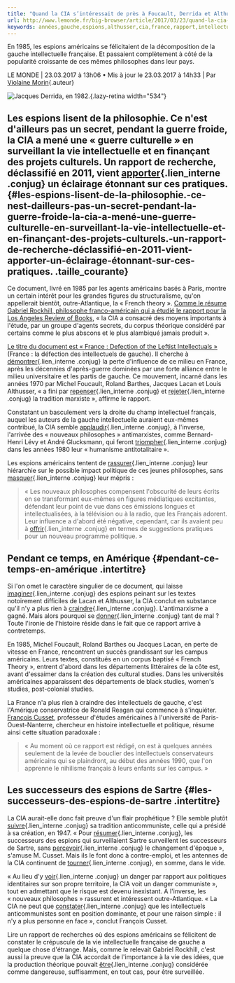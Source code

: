 ```yaml
---
title: "Quand la CIA s’intéressait de près à Foucault, Derrida et Althusser"
url: http://www.lemonde.fr/big-browser/article/2017/03/23/quand-la-cia-s-interessait-de-pres-a-foucault-derrida-et-althusser_5099574_4832693.html
keywords: années,gauche,espions,althusser,cia,france,rapport,intellectuels,intellectuelle,philosophes,derrida,foucault,sintéressait,américains
---
```

En 1985, les espions américains se félicitaient de la décomposition de la gauche intellectuelle française. Et passaient complètement à côté de la popularité croissante de ces mêmes philosophes dans leur pays.

LE MONDE \| 23.03.2017 à 13h06 • Mis à jour le 23.03.2017 à 14h33 \| Par [Violaine Morin](/journaliste/violaine-morin/){.auteur}

![Jacques Derrida, en 1982.](https://img.lemde.fr/2017/03/23/0/0/2500/1848/534/0/60/0/a7b9502_19663-qroxib.nmb8iwwmi.jpg "JOËL ROBINE/AFP"){.lazy-retina width="534"}

Les espions lisent de la philosophie. Ce n'est d'ailleurs pas un secret, pendant la guerre froide, la CIA a mené une « guerre culturelle » en surveillant la vie intellectuelle et en finançant des projets culturels. Un rapport de recherche, déclassifié en 2011, vient [apporter](https://conjugaison.lemonde.fr/conjugaison/premier-groupe/apporter/ "Conjugaison du verbe apporter"){.lien_interne .conjug} un éclairage étonnant sur ces pratiques. {#les-espions-lisent-de-la-philosophie.-ce-nest-dailleurs-pas-un-secret-pendant-la-guerre-froide-la-cia-a-mené-une-guerre-culturelle-en-surveillant-la-vie-intellectuelle-et-en-finançant-des-projets-culturels.-un-rapport-de-recherche-déclassifié-en-2011-vient-apporter-un-éclairage-étonnant-sur-ces-pratiques. .taille_courante}
----------------------------------------------------------------------------------------------------------------------------------------------------------------------------------------------------------------------------------------------------------------------------------------------------------------------------------------------------------------------------------------------------------------------------------------------------------

Ce document, livré en 1985 par les agents américains basés à Paris, montre un certain intérêt pour les grandes figures du structuralisme, qu'on appellerait bientôt, outre-Atlantique, la « French theory ». [Comme le résume Gabriel Rockhill, philosophe franco-américain qui a étudié le rapport pour la Los Angeles Review of Books](http://thephilosophicalsalon.com/the-cia-reads-french-theory-on-the-intellectual-labor-of-dismantling-the-cultural-left/), « la CIA a consacré des moyens importants à l'étude, par un groupe d'agents secrets, du corpus théorique considéré par certains comme le plus abscons et le plus alambiqué jamais produit ».

[Le titre du document est « France : Defection of the Leftist Intellectuals »](https://www.cia.gov/library/readingroom/docs/CIA-RDP86S00588R000300380001-5.PDF) (France : la défection des intellectuels de gauche). Il cherche à [démontrer](https://conjugaison.lemonde.fr/conjugaison/premier-groupe/d%C3%A9montrer/ "Conjugaison du verbe démontrer"){.lien_interne .conjug} la perte d'influence de ce milieu en France, après les décennies d'après-guerre dominées par une forte alliance entre le milieu universitaire et les partis de gauche. Ce mouvement, incarné dans les années 1970 par Michel Foucault, Roland Barthes, Jacques Lacan et Louis Althusser, « a fini par [repenser](https://conjugaison.lemonde.fr/conjugaison/premier-groupe/repenser/ "Conjugaison du verbe repenser"){.lien_interne .conjug} et [rejeter](https://conjugaison.lemonde.fr/conjugaison/premier-groupe/rejeter/ "Conjugaison du verbe rejeter"){.lien_interne .conjug} la tradition marxiste », affirme le rapport.

Constatant un basculement vers la droite du champ intellectuel français, auquel les auteurs de la gauche intellectuelle auraient eux-mêmes contribué, la CIA semble [applaudir](https://conjugaison.lemonde.fr/conjugaison/deuxieme-groupe/applaudir/ "Conjugaison du verbe applaudir"){.lien_interne .conjug}, à l'inverse, l'arrivée des « nouveaux philosophes » antimarxistes, comme Bernard-Henri Lévy et André Glucksmann, qui feront [triompher](https://conjugaison.lemonde.fr/conjugaison/premier-groupe/triompher/ "Conjugaison du verbe triompher"){.lien_interne .conjug} dans les années 1980 leur « humanisme antitotalitaire ».

Les espions américains tentent de [rassurer](https://conjugaison.lemonde.fr/conjugaison/premier-groupe/rassurer/ "Conjugaison du verbe rassurer"){.lien_interne .conjug} leur hiérarchie sur le possible impact politique de ces jeunes philosophes, sans [masquer](https://conjugaison.lemonde.fr/conjugaison/premier-groupe/masquer/ "Conjugaison du verbe masquer"){.lien_interne .conjug} leur mépris :

> « Les nouveaux philosophes compensent l'obscurité de leurs écrits en se transformant eux-mêmes en figures médiatiques excitantes, défendant leur point de vue dans ces émissions longues et intellectualisées, à la télévision ou à la radio, que les Français adorent. Leur influence a d'abord été négative, cependant, car ils avaient peu à [offrir](https://conjugaison.lemonde.fr/conjugaison/troisieme-groupe/offrir/ "Conjugaison du verbe offrir"){.lien_interne .conjug} en termes de suggestions pratiques pour un nouveau programme politique. »

Pendant ce temps, en Amérique {#pendant-ce-temps-en-amérique .intertitre}
-----------------------------

Si l'on omet le caractère singulier de ce document, qui laisse [imaginer](https://conjugaison.lemonde.fr/conjugaison/premier-groupe/imaginer/ "Conjugaison du verbe imaginer"){.lien_interne .conjug} des espions peinant sur les textes notoirement difficiles de Lacan et Althusser, la CIA conclut en substance qu'il n'y a plus rien à [craindre](https://conjugaison.lemonde.fr/conjugaison/troisieme-groupe/craindre/ "Conjugaison du verbe craindre"){.lien_interne .conjug}. L'antimarxisme a gagné. Mais alors pourquoi se [donner](https://conjugaison.lemonde.fr/conjugaison/premier-groupe/donner/ "Conjugaison du verbe donner"){.lien_interne .conjug} tant de mal ? Toute l'ironie de l'histoire réside dans le fait que ce rapport arrive à contretemps.

En 1985, Michel Foucault, Roland Barthes ou Jacques Lacan, en perte de vitesse en France, rencontrent un succès grandissant sur les campus américains. Leurs textes, constitués en un corpus baptisé « French Theory », entrent d'abord dans les départements littéraires de la côte est, avant d'essaimer dans la création des cultural studies. Dans les universités américaines apparaissent des départements de black studies, women's studies, post-colonial studies.

La France n'a plus rien à craindre des intellectuels de gauche, c'est l'Amérique conservatrice de Ronald Reagan qui commence à s'inquiéter. [François Cusset](http://www.editionsladecouverte.fr/catalogue/index-French_Theory-9782707146731.html), professeur d'études américaines à l'université de Paris-Ouest-Nanterre, chercheur en histoire intellectuelle et politique, résume ainsi cette situation paradoxale :

> « Au moment où ce rapport est rédigé, on est à quelques années seulement de la levée de bouclier des intellectuels conservateurs américains qui se plaindront, au début des années 1990, que l'on apprenne le nihilisme français à leurs enfants sur les campus. »

Les successeurs des espions de Sartre {#les-successeurs-des-espions-de-sartre .intertitre}
-------------------------------------

La CIA aurait-elle donc fait preuve d'un flair prophétique ? Elle semble plutôt [suivre](https://conjugaison.lemonde.fr/conjugaison/troisieme-groupe/suivre/ "Conjugaison du verbe suivre"){.lien_interne .conjug} sa tradition anticommuniste, celle qui a présidé à sa création, en 1947. « Pour [résumer](https://conjugaison.lemonde.fr/conjugaison/premier-groupe/r%C3%A9sumer/ "Conjugaison du verbe résumer"){.lien_interne .conjug}, les successeurs des espions qui surveillaient Sartre surveillent les successeurs de Sartre, sans [percevoir](https://conjugaison.lemonde.fr/conjugaison/troisieme-groupe/percevoir/ "Conjugaison du verbe percevoir"){.lien_interne .conjug} le changement d'époque », s'amuse M. Cusset. Mais ils le font donc à contre-emploi, et les antennes de la CIA continuent de [tourner](https://conjugaison.lemonde.fr/conjugaison/premier-groupe/tourner/ "Conjugaison du verbe tourner"){.lien_interne .conjug}, en somme, dans le vide.

« Au lieu d'y [voir](https://conjugaison.lemonde.fr/conjugaison/troisieme-groupe/voir/ "Conjugaison du verbe voir"){.lien_interne .conjug} un danger par rapport aux politiques identitaires sur son propre territoire, la CIA voit un danger communiste », tout en admettant que le risque est devenu inexistant. A l'inverse, les « nouveaux philosophes » rassurent et intéressent outre-Atlantique. « La CIA ne peut que [constater](https://conjugaison.lemonde.fr/conjugaison/premier-groupe/constater/ "Conjugaison du verbe constater"){.lien_interne .conjug} que les intellectuels anticommunistes sont en position dominante, et pour une raison simple : il n'y a plus personne en face », conclut François Cusset.

Lire un rapport de recherches où des espions américains se félicitent de constater le crépuscule de la vie intellectuelle française de gauche a quelque chose d'étrange. Mais, comme le relevait Gabriel Rockhill, c'est aussi la preuve que la CIA accordait de l'importance à la vie des idées, que la production théorique pouvait [être](https://conjugaison.lemonde.fr/conjugaison/auxiliaire/%C3%AAtre/ "Conjugaison du verbe être"){.lien_interne .conjug} considérée comme dangereuse, suffisamment, en tout cas, pour être surveillée.
